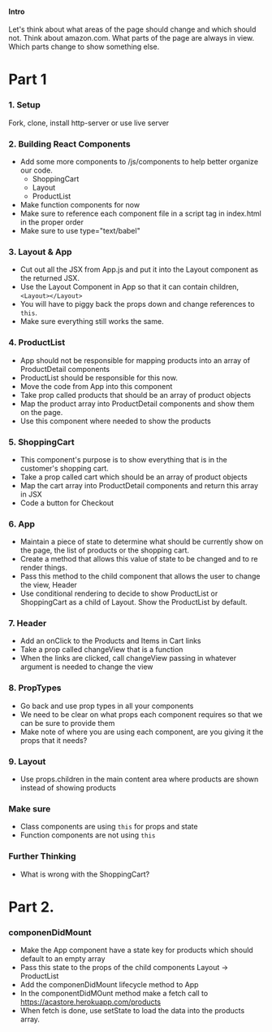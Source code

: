#### Intro
Let's think about what areas of the page should change and which should not. Think about amazon.com. What parts of the page are always in view. Which parts change to show something else.

# Part 1

### 1. Setup
Fork, clone, install http-server or use live server

### 2. Building React Components
 * Add some more components to /js/components to help better organize our code.
   * ShoppingCart
   * Layout
   * ProductList
* Make function components for now
* Make sure to reference each component file in a script tag in index.html in the proper order
* Make sure to use type="text/babel"

### 3. Layout & App
* Cut out all the JSX from App.js and put it into the Layout component as the returned JSX.
* Use the Layout Component in App so that it can contain children, `<Layout></Layout>`
* You will have to piggy back the props down and change references to `this`.
* Make sure everything still works the same.

### 4. ProductList
* App should not be responsible for mapping products into an array of ProductDetail components
* ProductList should be responsible for this now.
* Move the code from App into this component
* Take prop called products that should be an array of product objects
* Map the product array into ProductDetail components and show them on the page.
* Use this component where needed to show the products

### 5. ShoppingCart
* This component's purpose is to show everything that is in the customer's shopping cart.
* Take a prop called cart which should be an array of product objects
* Map the cart array into ProductDetail components and return this array in JSX
* Code a button for Checkout

### 6. App
* Maintain a piece of state to determine what should be currently show on the page, the list of products or the shopping cart.
* Create a method that allows this value of state to be changed and to re render things.
* Pass this method to the child component that allows the user to change the view, Header
* Use conditional rendering to decide to show ProductList or ShoppingCart as a child of Layout. Show the ProductList by default.

### 7. Header
* Add an onClick to the Products and Items in Cart links
* Take a prop called changeView that is a function
* When the links are clicked, call changeView passing in whatever argument is needed to change the view



### 8. PropTypes
* Go back and use prop types in all your components
* We need to be clear on what props each component requires so that we can be sure to provide them
* Make note of where you are using each component, are you giving it the props that it needs?


### 9. Layout
* Use props.children in the main content area where products are shown instead of showing products

### Make sure
* Class components are using `this` for props and state
* Function components are not using `this`

### Further Thinking
* What is wrong with the ShoppingCart?

# Part 2. 

### componenDidMount
* Make the App component have a state key for products which should default to an empty array
* Pass this state to the props of the child components Layout -> ProductList
* Add the componenDidMount lifecycle method to App
* In the componentDidMOunt method make a fetch call to https://acastore.herokuapp.com/products
* When fetch is done, use setState to load the data into the products array.





